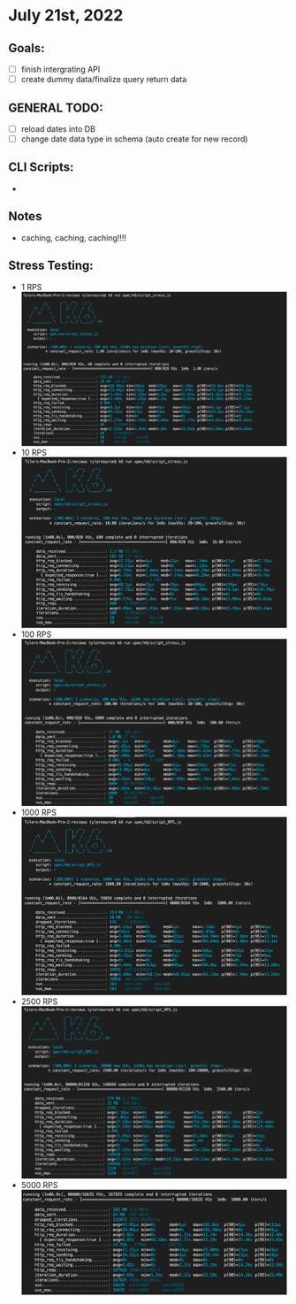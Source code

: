 # July 21st, 2022

## Goals:
- [ ] finish intergrating API
- [ ] create dummy data/finalize query return data

## GENERAL TODO:
- [ ] reload dates into DB
- [ ] change date data type in schema (auto create for new record)

## CLI Scripts:
-

## Notes
- caching, caching, caching!!!!

## Stress Testing:
- 1 RPS ![](Resources/1RPS_k6.png)
- 10 RPS ![](Resources/10_RPS_k6.png)
- 100 RPS ![](Resources/100_RPS_k6.png)
- 1000 RPS ![](Resources/1000_RPS_k6.png)
- 2500 RPS ![](Resources/2500_RPS_k6.png)
- 5000 RPS ![](Resources/5000_RPS_k6.png)